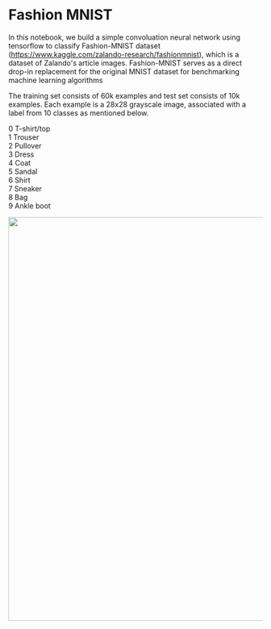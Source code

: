 # Fashion MNIST

In this notebook, we build a simple convoluation neural network using tensorflow to classify Fashion-MNIST dataset
(https://www.kaggle.com/zalando-research/fashionmnist), which is a dataset of Zalando's article images. 
Fashion-MNIST serves as a direct drop-in replacement for the original MNIST dataset for benchmarking 
machine learning algorithms 

The training set consists of 60k examples and test set consists of 10k examples. Each example is a 28x28 grayscale image, 
associated with a label from 10 classes as mentioned below. 

0 T-shirt/top <br>
1 Trouser <br>
2 Pullover <br>
3 Dress <br>
4 Coat <br>
5 Sandal <br>
6 Shirt <br>
7 Sneaker <br>
8 Bag <br>
9 Ankle boot

<img src="https://github.com/kapilahuja11/Fashion_MNIST/blob/master/fashion-mnist-sprite.png" height=800 width=1600>


